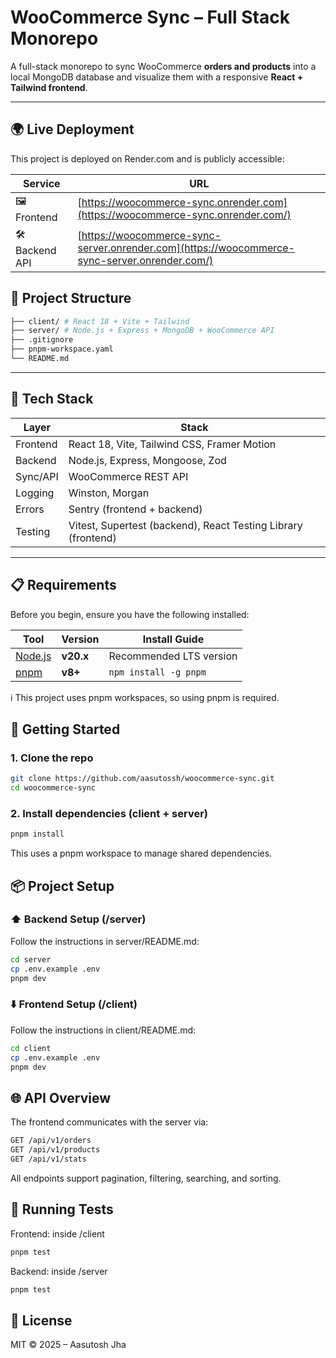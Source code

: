 # WooCommerce Sync – Full Stack Monorepo

A full-stack monorepo to sync WooCommerce **orders and products** into a local
MongoDB database and visualize them with a responsive **React + Tailwind frontend**.

---

## 🌍 Live Deployment

This project is deployed on Render.com and is publicly accessible:

| Service         | URL                                                                                           |
| --------------- | --------------------------------------------------------------------------------------------- |
| 🖼️ Frontend    | [https://woocommerce-sync.onrender.com](https://woocommerce-sync.onrender.com/)               |
| 🛠️ Backend API | [https://woocommerce-sync-server.onrender.com](https://woocommerce-sync-server.onrender.com/) |

## 🧱 Project Structure

```bash
├── client/ # React 18 + Vite + Tailwind
├── server/ # Node.js + Express + MongoDB + WooCommerce API
├── .gitignore
├── pnpm-workspace.yaml
└── README.md
```

---

## 🔧 Tech Stack

| Layer     | Stack                                   |
|-----------|------------------------------------------|
| Frontend  | React 18, Vite, Tailwind CSS, Framer Motion |
| Backend   | Node.js, Express, Mongoose, Zod         |
| Sync/API  | WooCommerce REST API                    |
| Logging   | Winston, Morgan                         |
| Errors    | Sentry (frontend + backend)             |
| Testing   | Vitest, Supertest (backend), React Testing Library (frontend) |

---

## 📋 Requirements
Before you begin, ensure you have the following installed:

| Tool                           | Version   | Install Guide           |
| ------------------------------ | --------- | ----------------------- |
| [Node.js](https://nodejs.org/) | **v20.x** | Recommended LTS version |
| [pnpm](https://pnpm.io/)       | **v8+**   | `npm install -g pnpm`   |


ℹ️ This project uses pnpm workspaces, so using pnpm is required.

## 🚀 Getting Started

### 1. Clone the repo

```bash
git clone https://github.com/aasutossh/woocommerce-sync.git
cd woocommerce-sync
```

### 2. Install dependencies (client + server)

```bash
pnpm install
```

This uses a pnpm workspace to manage shared dependencies.

## 📦 Project Setup

### ⬆️ Backend Setup (/server)
Follow the instructions in server/README.md:

```bash
cd server
cp .env.example .env
pnpm dev
```

### ⬇️ Frontend Setup (/client)

Follow the instructions in client/README.md:

```bash
cd client
cp .env.example .env
pnpm dev
```

## 🌐 API Overview

The frontend communicates with the server via:

```bash
GET /api/v1/orders
GET /api/v1/products
GET /api/v1/stats
```

All endpoints support pagination, filtering, searching, and sorting.

## 🧪 Running Tests

Frontend: inside /client

```bash
pnpm test
```

Backend: inside /server

```bash
pnpm test
```

## 📜 License

MIT © 2025 – Aasutosh Jha
